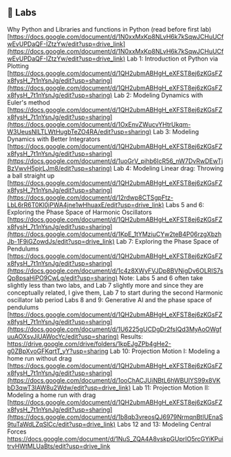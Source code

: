 ## 📄 Labs
Why Python and Libraries and functions in Python (read before first lab) [https://docs.google.com/document/d/1N0xxMxKp8NLvH6k7kSqwJCHuUCfwEvUPDaQF-IZtzYw/edit?usp=drive_link](https://docs.google.com/document/d/1N0xxMxKp8NLvH6k7kSqwJCHuUCfwEvUPDaQF-IZtzYw/edit?usp=drive_link)
Lab 1: Introduction ot Python via Plotting [https://docs.google.com/document/d/1QH2ubmABHgH_eXFST8ej6zKGsFZx8fysH_7t1nYsnJg/edit?usp=sharing](https://docs.google.com/document/d/1QH2ubmABHgH_eXFST8ej6zKGsFZx8fysH_7t1nYsnJg/edit?usp=sharing)
Lab 2: Modeling Dynamics with Euler's method [https://docs.google.com/document/d/1QH2ubmABHgH_eXFST8ej6zKGsFZx8fysH_7t1nYsnJg/edit?usp=sharing](https://docs.google.com/document/d/1OxEnvZWucvYHtrUkqm-W3UeusNILTLWtHugbTeZO4RA/edit?usp=sharing)
Lab 3: Modeling Dynamics with Better Integrators [https://docs.google.com/document/d/1QH2ubmABHgH_eXFST8ej6zKGsFZx8fysH_7t1nYsnJg/edit?usp=sharing](https://docs.google.com/document/d/1uoGrV_pihb6IcR56_nW7DvRwDEwTjBzVwvH5pjrLJm8/edit?usp=sharing)
Lab 4: Modeling Linear drag: Throwing a ball straight up [https://docs.google.com/document/d/1QH2ubmABHgH_eXFST8ej6zKGsFZx8fysH_7t1nYsnJg/edit?usp=sharing](https://docs.google.com/document/d/12rdwp8CTSgpFtz-LbL6rR6T0Kl0jPWA4jne1wHhuaxE/edit?usp=drive_link)
Labs 5 and 6: Exploring the Phase Space of Harmonic Oscillators [https://docs.google.com/document/d/1QH2ubmABHgH_eXFST8ej6zKGsFZx8fysH_7t1nYsnJg/edit?usp=sharing](https://docs.google.com/document/d/1KpE_1tYMziuCYw2teB4P06rzgXbzhJb-1F9iGZowdJs/edit?usp=drive_link)
Lab 7: Exploring the Phase Space of Pendulums [https://docs.google.com/document/d/1QH2ubmABHgH_eXFST8ej6zKGsFZx8fysH_7t1nYsnJg/edit?usp=sharing](https://docs.google.com/document/d/1c4z8XWyFVJDp8BVNigDv6OLRIS7sQp8psaHiPO9CwLg/edit?usp=sharing)
Note: Labs 5 and 6 often take slightly less than two labs, and Lab 7 slightly more and since they are conceptually related, I give them, Lab 7 to start during the second Harmonic oscillator lab period
Labs 8 and 9: Generative AI and the phase space of pendulums [https://docs.google.com/document/d/1QH2ubmABHgH_eXFST8ej6zKGsFZx8fysH_7t1nYsnJg/edit?usp=sharing](https://docs.google.com/document/d/1U6225gUCDgDr2fsIQd3MyAoOWgfuuAOXsvJiUAWocYc/edit?usp=sharing) Results: https://drive.google.com/drive/folders/1kpEJgZPb4gHe2-g0ZBpXvoGFKqrtT_yY?usp=sharing
Lab 10: Projection Motion I: Modeling a home run without drag [https://docs.google.com/document/d/1QH2ubmABHgH_eXFST8ej6zKGsFZx8fysH_7t1nYsnJg/edit?usp=sharing](https://docs.google.com/document/d/1ooChACJUiNBtL6hWBUlYS99x8VKbD3qwT3IAW8u2Wdw/edit?usp=drive_link)
Lab 11: Projection Motion II: Modeling a home run with drag  [https://docs.google.com/document/d/1QH2ubmABHgH_eXFST8ej6zKGsFZx8fysH_7t1nYsnJg/edit?usp=sharing](https://docs.google.com/document/d/1b8qb3vreosQJ6979NrmqnBtIUEnaS9tuTaWdLZqSlCc/edit?usp=drive_link)
Labs 12 and 13: Modeling Central Forces https://docs.google.com/document/d/1NuS_ZQA4A8vskpGUprIO5rcGYiKPuitrvHWtMLUaBts/edit?usp=drive_link
